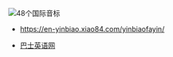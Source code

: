![48个国际音标](<https://p.ipic.vip/6lcs54.jpg>)







- <https://en-yinbiao.xiao84.com/yinbiaofayin/>

- [巴士英语网](https://www.xiao84.com/)